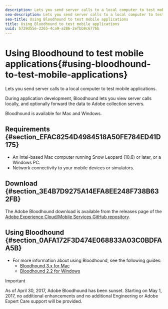 ```yaml
---
description: Lets you send server calls to a local computer to test mobile applications.
seo-description: Lets you send server calls to a local computer to test mobile applications.
seo-title: Using Bloodhound to test mobile applications
title: Using Bloodhound to test mobile applications
uuid: b729d55e-2265-4ca9-a286-2efbb9c6776b
---
```


# Using Bloodhound to test mobile applications{#using-bloodhound-to-test-mobile-applications}

Lets you send server calls to a local computer to test mobile applications.

 During application development, Bloodhound lets you view server calls locally, and optionally forward the data to Adobe collection servers.

Bloodhound is available for Mac and Windows.

## Requirements {#section_EFAC8254D4984518A50FE784ED41D175}

* An Intel-based Mac computer running Snow Leopard (10.6) or later, or a Windows PC. 
* Network connectivity to your mobile devices or simulators.

## Download {#section_3E4B7D9275A14EFA8EE248F738B632FB}

The Adobe Bloodhound download is available from the releases page of the [Adobe Experience Cloud/Mobile Services GitHub repository](https://github.com/Adobe-Marketing-Cloud/mobile-services/releases).

## Using Bloodhound {#section_0AFA172F3D474E068833A03C0BDFAA5B}

*  For more information about using Bloodhound, see the following guides:
   * [Bloodhound 3.x for Mac](https://marketing.adobe.com/resources/help/en_US/mobile/bloodhound/)
   * [Bloodhound 2.2 for Windows](https://marketing.adobe.com/resources/help/en_US/mobile/bloodhound_win_2x/)

>[!IMPORTANT]
>
>As of April 30, 2017, Adobe Bloodhound has been sunset. Starting on May 1, 2017, no additional enhancements and no additional Engineering or Adobe Expert Care support will be provided.

